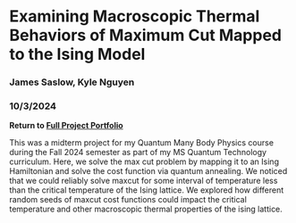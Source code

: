 # Examining Macroscopic Thermal Behaviors of Maximum Cut Mapped to the Ising Model
### James Saslow, Kyle Nguyen
### 10/3/2024


<b> Return to [Full Project Portfolio](https://github.com/jamessaslow/portfolio) </b>

This was a midterm project for my Quantum Many Body Physics course during the Fall 2024 semester as part of my MS Quantum Technology curriculum. Here, we solve the max cut problem by mapping it to an Ising Hamiltonian and solve the cost function via quantum annealing. We noticed that we could reliably solve maxcut for some interval of temperature less than the critical temperature of the Ising lattice. We explored how different random seeds of maxcut cost functions could impact the critical temperature and other macroscopic thermal properties of the ising lattice.
